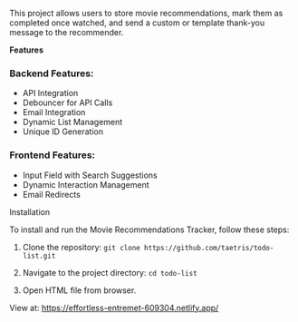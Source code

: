  This project allows users to store movie recommendations, mark them as completed once watched, and send a custom or template thank-you message to the recommender.

**Features**

### Backend Features:

- API Integration
- Debouncer for API Calls
- Email Integration
- Dynamic List Management
- Unique ID Generation

  
### Frontend Features:

- Input Field with Search Suggestions
- Dynamic Interaction Management
- Email Redirects

Installation

To install and run the Movie Recommendations Tracker, follow these steps:

1. Clone the repository:
```git clone https://github.com/taetris/todo-list.git```

2. Navigate to the project directory:
   `cd todo-list`
  
3. Open HTML file from browser.


View at: https://effortless-entremet-609304.netlify.app/
